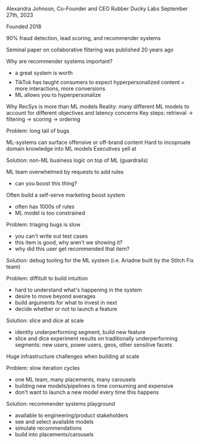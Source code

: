 Alexandra Johnson, Co-Founder and CEO Rubber Ducky Labs
September 27th, 2023

Founded 2018

90% fraud detection, lead scoring, and recommender systems

Seminal paper on collaborative filtering was published 20 years ago

Why are recommender systems important?
 - a great system is worth $$$$
 - TikTok has taught consumers to expect hyperpersonalized content = more interactions, more conversions
 - ML allows you to hyperpersonalize

Why RecSys is more than ML models
Reality: many different ML models to account for different objectives and latency concerns
Key steps: retrieval -> filtering -> scoring -> ordering

Problem: long tail of bugs

ML-systems can surface offensive or off-brand content
Hard to incoproate domain knowledge into ML models
Executives yell at 

Solution: non-ML business logic on top of ML (guardrails)

ML team overwhelmed by requests to add rules
 - can you boost this thing?

Often build a self-serve marketing boost system
 - often has 1000s of rules
 - ML model is too constrained

Problem: triaging bugs is slow
 - you can't write out test cases
 - this item is good, why aren't we showing it?
 - why did this user get recommended that item?

Solution: debug tooling for the ML system (i.e. Ariadne built by the Stitch Fix team)

Problem: diffitult to build intuition
 - hard to understand what's happening in the system
 - desire to move beyond averages
 - build arguments for what to invest in next
 - decide whether or not to launch a feature

Solution: slice and dice at scale
 - identity underperforming segment, build new feature
 - slice and dice experiment results on traditionally underperforming segments: new users, power users, geos, other sensitive facets

 Huge infrastructure challenges when building at scale

 Problem: slow iteration cycles
  - one ML team, many placements, many carousels
  - building new models/pipelines is time consuming and expensive
  - don't want to launch a new model every time this happens

Solution: recommender systems playground
 - available to engineering/product stakeholders
 - see and select available models
 - simulate recommendations
 - build into placements/carousels
